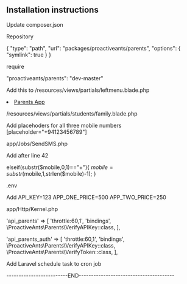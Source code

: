Installation instructions
-------------------------
Update composer.json

Repository

{
    "type": "path",
    "url": "packages/proactiveants/parents",
    "options": {
        "symlink": true
    }
}

require

"proactiveants/parents": "dev-master"


Add this to /resources/views/partials/leftmenu.blade.php

<li><a href="{{route('parents.index')}}"><i class="fa fa-mobile fa-fw"></i>  Parents App</a></li>

/resources/views/partials/students/family.blade.php

Add placehoders for all three mobile numbers [placeholder="+94123456789"]

app/Jobs/SendSMS.php

Add after line 42

elseif(substr($mobile,0,1)=="+"){
    $mobile = substr($mobile,1,strlen($mobile)-1);
}

.env

Add API_KEY=123
APP_ONE_PRICE=500
APP_TWO_PRICE=250

app/Http/Kernel.php

'api_parents' => [
    'throttle:60,1',
    'bindings',
    \ProactiveAnts\Parents\VerifyAPIKey::class,
],

'api_parents_auth' => [
    'throttle:60,1',
    'bindings',
    \ProactiveAnts\Parents\VerifyAPIKey::class,
    \ProactiveAnts\Parents\VerifyToken::class,
],

Add Laravel schedule task to cron job


-------------------------END---------------------------------------